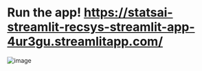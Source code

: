 # Run the app! https://statsai-streamlit-recsys-streamlit-app-4ur3gu.streamlitapp.com/

![image](https://github.com/StatsAI/Streamlit_RecSys/assets/67183539/a93dad9a-a02a-4953-96d7-ac2f5acfc13a)


